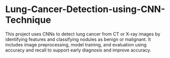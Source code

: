 # Lung-Cancer-Detection-using-CNN-Technique
This project uses CNNs to detect lung cancer from CT or X-ray images by identifying features and classifying nodules as benign or malignant. It includes image preprocessing, model training, and evaluation using accuracy and recall to support early diagnosis and improve accuracy.
